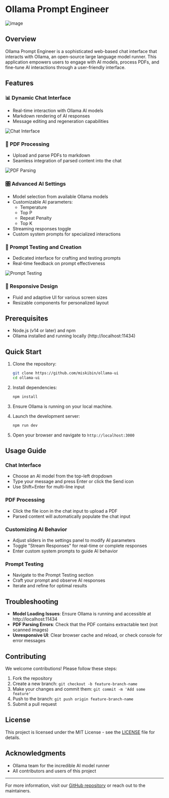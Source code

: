 # Ollama Prompt Engineer


![image](https://github.com/user-attachments/assets/f1ee8836-5ffb-4ddf-921d-998de22c2895)

## Overview

Ollama Prompt Engineer is a sophisticated web-based chat interface that interacts with Ollama, an open-source large language model runner. This application empowers users to engage with AI models, process PDFs, and fine-tune AI interactions through a user-friendly interface.

## Features

### 📊 Dynamic Chat Interface
- Real-time interaction with Ollama AI models
- Markdown rendering of AI responses
- Message editing and regeneration capabilities

![Chat Interface](https://github.com/user-attachments/assets/19af0df8-2be3-42fa-91c5-93dadbab1e9d)

### 📄 PDF Processing
- Upload and parse PDFs to markdown
- Seamless integration of parsed content into the chat

![PDF Parsing](https://github.com/user-attachments/assets/2101fb10-c2b1-4b2f-ac38-9a0f5602819b)

### 🎛️ Advanced AI Settings
- Model selection from available Ollama models
- Customizable AI parameters:
  - Temperature
  - Top P
  - Repeat Penalty
  - Top K
- Streaming responses toggle
- Custom system prompts for specialized interactions

### 🧪 Prompt Testing and Creation
- Dedicated interface for crafting and testing prompts
- Real-time feedback on prompt effectiveness

![Prompt Testing](https://github.com/user-attachments/assets/7b5f3dcb-69cf-4f4d-9e8f-ede1c1e7d23e)

### 🎨 Responsive Design
- Fluid and adaptive UI for various screen sizes
- Resizable components for personalized layout

## Prerequisites

- Node.js (v14 or later) and npm
- Ollama installed and running locally (http://localhost:11434)

## Quick Start

1. Clone the repository:
   ```bash
   git clone https://github.com/miskibin/ollama-ui
   cd ollama-ui
   ```

2. Install dependencies:
   ```bash
   npm install
   ```

3. Ensure Ollama is running on your local machine.

4. Launch the development server:
   ```bash
   npm run dev
   ```

5. Open your browser and navigate to `http://localhost:3000`

## Usage Guide

### Chat Interface
- Choose an AI model from the top-left dropdown
- Type your message and press Enter or click the Send icon
- Use Shift+Enter for multi-line input

### PDF Processing
- Click the file icon in the chat input to upload a PDF
- Parsed content will automatically populate the chat input

### Customizing AI Behavior
- Adjust sliders in the settings panel to modify AI parameters
- Toggle "Stream Responses" for real-time or complete responses
- Enter custom system prompts to guide AI behavior

### Prompt Testing
- Navigate to the Prompt Testing section
- Craft your prompt and observe AI responses
- Iterate and refine for optimal results

## Troubleshooting

- **Model Loading Issues**: Ensure Ollama is running and accessible at http://localhost:11434
- **PDF Parsing Errors**: Check that the PDF contains extractable text (not scanned images)
- **Unresponsive UI**: Clear browser cache and reload, or check console for error messages

## Contributing

We welcome contributions! Please follow these steps:

1. Fork the repository
2. Create a new branch: `git checkout -b feature-branch-name`
3. Make your changes and commit them: `git commit -m 'Add some feature'`
4. Push to the branch: `git push origin feature-branch-name`
5. Submit a pull request

## License

This project is licensed under the MIT License - see the [LICENSE](LICENSE) file for details.

## Acknowledgments

- Ollama team for the incredible AI model runner
- All contributors and users of this project

---

For more information, visit our [GitHub repository](https://github.com/miskibin/ollama-ui) or reach out to the maintainers.
